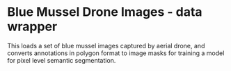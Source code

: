 # Blue Mussel Drone Images - data wrapper

This loads a set of blue mussel images captured by aerial drone, and
converts annotations in polygon format to image masks for training a
model for pixel level semantic segmentation.
